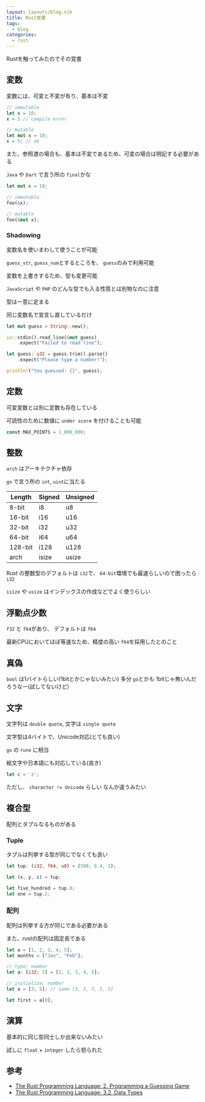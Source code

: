 ```yaml
---
layout: layouts/blog.njk
title: Rust覚書
tags:
  - blog
categories:
  - rust
---
```


Rustを触ってみたのでその覚書

## 変数

変数には、可変と不変が有り、基本は不変

```rust
// immutable
let x = 10;
x = 5 // compile error
```

```rust
// mutable
let mut x = 10;
x = 5; // ok
```

また、参照渡の場合も、基本は不変であるため、可変の場合は明記する必要がある

`Java` や `Dart` で言う所の `final`かな

```rust
let mut x = 10;

// immutable
foo(&x);

// mutable
foo(&mut x);
```

### Shadowing

変数名を使いまわして使うことが可能

`guess_str`, `guess_num`とするところを、 `guess`のみで利用可能

変数を上書きするため、型も変更可能

`JavaScript` や `PHP` のどんな型でも入る性質とは別物なのに注意

型は一意に定まる

同じ変数名で宣言し直しているだけ

```rust
let mut guess = String::new();

io::stdin().read_line(&mut guess)
    .expect("Failed to read line");

let guess: u32 = guess.trim().parse()
    .expect("Please type a number!");

println!("You guessed: {}", guess);
```

## 定数

可変変数とは別に定数も存在している

可読性のために数値に `under score` を付けることも可能

```rust
const MAX_POINTS = 1_000_000;
```

## 整数

`arch` はアーキテクチャ依存

`go` で言う所の `int`, `uint`に当たる

| Length | Signed | Unsigned |
| --- | --- | --- |
| 8-bit | i8 | u8 |
| 16-bit | i16 | u16 |
| 32-bit | i32 | u32 |
| 64-bit | i64 | u64 |
| 128-bit | i128 | u128 |
| arch | isize | usize |

Rust の整数型のデフォルトは `i32`で、
`64-bit`環境でも最速らしいので困ったら `i32`

`isize` や `usize` はインデックスの作成などでよく使うらしい

## 浮動点少数

`f32` と `f64`があり、
デフォルトは `f64`

最新CPUにおいてほぼ等速なため、精度の高い `f64`を採用したとのこと

## 真偽

`bool` は1バイトらしい(1bitとかじゃないみたい)
多分 `go`とかも 1bitじゃ無いんだろうなー(試してないけど)

## 文字

文字列は `double quote`, 文字は `single quote`

文字型は4バイトで、Unicode対応(とても良い)

`go` の `rune` に相当

絵文字や日本語にも対応している(良き)

```rust
let c = 'z';
```

ただし、 `charactor != Unicode` らしい
なんか違うみたい

## 複合型

配列とタプルなるものがある

### Tuple

タプルは列挙する型が同じでなくても良い

```rust
let tup: (i32, f64, u8) = (500, 6.4, 1);

let (x, y, z) = tup;

let five_hundred = tup.0;
let one = tup.2;
```

### 配列

配列は列挙する方が同じである必要がある

また、rustの配列は固定長である

```rust
let a = [1, 2, 3, 4, 5];
let months = ["Jan", "Feb"];

// type; number
let a: [i32; 5] = [1, 2, 3, 4, 5];

// initialize; number
let a = [3; 5]; // same [3, 3, 3, 3, 3]

let first = a[0];
```

## 演算
基本的に同じ型同士しか出来ないみたい

試しに `float` + `integer` したら怒られた

## 参考
- [The Rust Programming Language: 2. Programming a Guessing Game](https://doc.rust-lang.org/book/ch02-00-guessing-game-tutorial.html)
- [The Rust Programming Language: 3.2. Data Types](https://doc.rust-lang.org/book/ch03-02-data-types.html)
